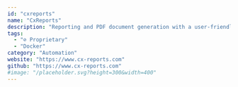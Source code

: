 ```yaml
---
id: "cxreports"
name: "CxReports"
description: "Reporting and PDF document generation with a user-friendly WYSIWYG template editor, API, automated email delivery, and robust security features."
tags:
  - "⊘ Proprietary"
  - "Docker"
category: "Automation"
website: "https://www.cx-reports.com"
github: "https://www.cx-reports.com"
#image: "/placeholder.svg?height=300&width=400"
---
```


